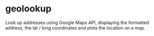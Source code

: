 geolookup
=========

Look up addresses using Google Maps API, displaying the formatted address, the lat / long coordinates and plots the location on a map.
